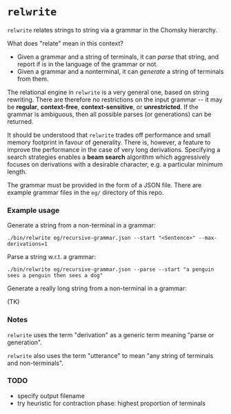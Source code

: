 `relwrite`
==========

`relwrite` relates strings to string via a grammar in the Chomsky hierarchy.

What does "relate" mean in this context?

*   Given a grammar and a string of terminals, it can _parse_ that string, and
    report if is in the language of the grammar or not.
*   Given a grammar and a nonterminal, it can _generate_ a string of terminals
    from them.

The relational engine in `relwrite` is a very general one, based on string rewriting.
There are therefore no restrictions on the input grammar -- it may be **regular**,
**context-free**, **context-sensitive**, or **unrestricted**.  If the grammar is
ambiguous, then all possible parses (or generations) can be returned.

It should be understood that `relwrite` trades off performance and small
memory footprint in favour of generality.  There is, however, a feature to improve
the performance in the case of very long derivations.  Specifying a search strategies
enables a **beam search** algorithm which aggressively focuses on derivations with a
desirable character, e.g. a particular minimum length.

The grammar must be provided in the form of a JSON file.  There are example
grammar files in the `eg/` directory of this repo.

### Example usage

Generate a string from a non-terminal in a grammar:

```
./bin/relwrite eg/recursive-grammar.json --start "<Sentence>" --max-derivations=1
```

Parse a string w.r.t. a grammar:

```
./bin/relwrite eg/recursive-grammar.json --parse --start "a penguin sees a penguin then sees a dog"
```

Generate a really long string from a non-terminal in a grammar:

(TK)

### Notes

`relwrite` uses the term "derivation" as a generic term meaning "parse or generation".

`relwrite` also uses the term "utterance" to mean "any string of terminals and non-terminals".

### TODO

*   specify output filename
*   try heuristic for contraction phase: highest proportion of terminals
